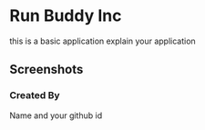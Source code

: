 # Run Buddy Inc
this is a basic application 
explain your application 

## Screenshots 

### Created By 
Name and your github id  

